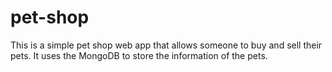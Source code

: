# pet-shop
This is a simple pet shop web app that allows someone to buy and sell their pets. It uses the MongoDB to store the information of the pets.
